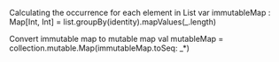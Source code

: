 Calculating the occurrence for each element in List
var immutableMap : Map[Int, Int] = list.groupBy(identity).mapValues(_.length)

Convert immutable map to mutable map
    val mutableMap = collection.mutable.Map(immutableMap.toSeq: _*)